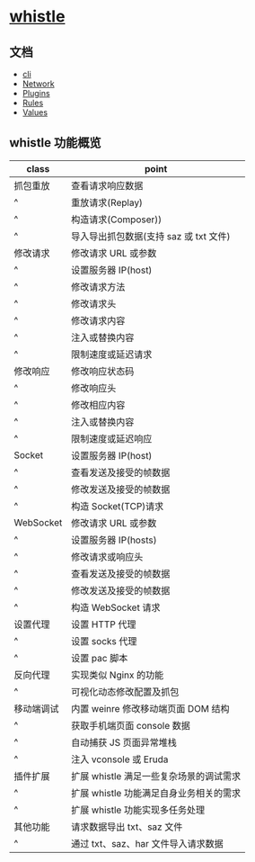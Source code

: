 # [whistle](https://wproxy.org/whistle/)

## 文档

-   [cli](./cli.md)
-   [Network](./Network.md)
-   [Plugins](./Plugins.md)
-   [Rules](./Rules.md)
-   [Values](./Values.md)

## whistle 功能概览

| class      | point                                   |
| ---------- | --------------------------------------- |
| 抓包重放   | 查看请求响应数据                        |
| ^          | 重放请求(Replay)                        |
| ^          | 构造请求(Composer))                     |
| ^          | 导入导出抓包数据(支持 saz 或 txt 文件)  |
| 修改请求   | 修改请求 URL 或参数                     |
| ^          | 设置服务器 IP(host)                     |
| ^          | 修改请求方法                            |
| ^          | 修改请求头                              |
| ^          | 修改请求内容                            |
| ^          | 注入或替换内容                          |
| ^          | 限制速度或延迟请求                      |
| 修改响应   | 修改响应状态码                          |
| ^          | 修改响应头                              |
| ^          | 修改相应内容                            |
| ^          | 注入或替换内容                          |
| ^          | 限制速度或延迟响应                      |
| Socket     | 设置服务器 IP(host)                     |
| ^          | 查看发送及接受的帧数据                  |
| ^          | 修改发送及接受的帧数据                  |
| ^          | 构造 Socket(TCP)请求                    |
| WebSocket  | 修改请求 URL 或参数                     |
| ^          | 设置服务器 IP(hosts)                    |
| ^          | 修改请求或响应头                        |
| ^          | 查看发送及接受的帧数据                  |
| ^          | 修改发送及接受的帧数据                  |
| ^          | 构造 WebSocket 请求                     |
| 设置代理   | 设置 HTTP 代理                          |
| ^          | 设置 socks 代理                         |
| ^          | 设置 pac 脚本                           |
| 反向代理   | 实现类似 Nginx 的功能                   |
| ^          | 可视化动态修改配置及抓包                |
| 移动端调试 | 内置 weinre 修改移动端页面 DOM 结构     |
| ^          | 获取手机端页面 console 数据             |
| ^          | 自动捕获 JS 页面异常堆栈                |
| ^          | 注入 vconsole 或 Eruda                  |
| 插件扩展   | 扩展 whistle 满足一些复杂场景的调试需求 |
| ^          | 扩展 whistle 功能满足自身业务相关的需求 |
| ^          | 扩展 whistle 功能实现多任务处理         |
| 其他功能   | 请求数据导出 txt、saz 文件              |
| ^          | 通过 txt、saz、har 文件导入请求数据     |

